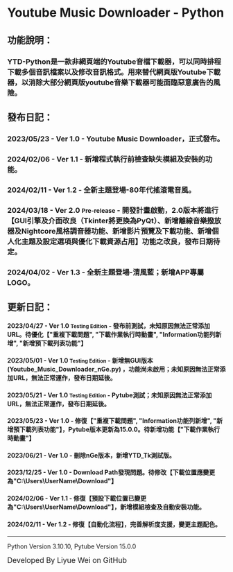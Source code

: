 # Youtube Music Downloader - Python 

## 功能說明：
### YTD-Python是一款非網頁端的Youtube音檔下載器，可以同時排程下載多個音訊檔案以及修改音訊格式。用來替代網頁版Youtube下載器，以消除大部分網頁版youtube音樂下載器可能面臨惡意廣告的風險。

## 發布日記：
### 2023/05/23 - Ver 1.0 - Youtube Music Downloader，正式發布。
### 2024/02/06 - Ver 1.1 - 新增程式執行前檢查缺失模組及安裝的功能。
### 2024/02/11 - Ver 1.2 - 全新主題登場-80年代搖滾電音風。
### 2024/03/18 - Ver 2.0 <small>Pre-release</small> - 開發計畫啟動，2.0版本將進行【GUI引擎及介面改良（Tkinter將更換為PyQt）、新增離線音樂撥放器及Nightcore風格調音器功能、新增影片預覽及下載功能、新增個人化主題及設定選項與優化下載資源占用】功能之改良，發布日期待定。
### 2024/04/02 - Ver 1.3 - 全新主題登場-清風藍；新增APP專屬LOGO。

## 更新日記：
#### 2023/04/27 - Ver 1.0 <small>Testing Edition</small> - 發布前測試，未知原因無法正常添加URL。待優化【"重複下載問題", "下載作業執行時動畫", "Information功能列新增", "新增預下載列表功能"】
#### 2023/05/01 - Ver 1.0 <small>Testing Edition</small> - 新增無GUI版本 (Youtube_Music_Downloader_nGe.py) ，功能尚未啟用；未知原因無法正常添加URL，無法正常運作，發布日期延後。
#### 2023/05/21 - Ver 1.0 <small>Testing Edition</small> - Pytube測試；未知原因無法正常添加URL，無法正常運作，發布日期延後。
#### 2023/05/23 - Ver 1.0 - 修復【"重複下載問題", "Information功能列新增", "新增預下載列表功能"】，Pytube版本更新為15.0.0。待新增功能【"下載作業執行時動畫"】
#### 2023/06/21 - Ver 1.0 - 刪除nGe版本，新增YTD_Tk測試版。
#### 2023/12/25 - Ver 1.0 - Download Path發現問題。待修改【下載位置應變更為"C:\Users\UserName\Download"】
#### 2024/02/06 - Ver 1.1 - 修復【預設下載位置已變更為"C:\Users\UserName\Download"】，新增模組檢查及自動安裝功能。
#### 2024/02/11 - Ver 1.2 - 修復【自動化流程】，完善解析度支援，變更主題配色。

---
Python Version 3.10.10, Pytube Version 15.0.0

<big>Developed By Liyue Wei on GitHub</big>